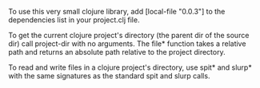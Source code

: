 To use this very small clojure library, add [local-file "0.0.3"] to the dependencies list in your project.clj file.

To get the current clojure project's directory (the parent dir of the source dir) call project-dir with no arguments. The file* function takes a relative path and returns an absolute path relative to the project directory.

To read and write files in a clojure project's directory, use spit* and slurp* with the same signatures as the standard spit and slurp calls.
  
